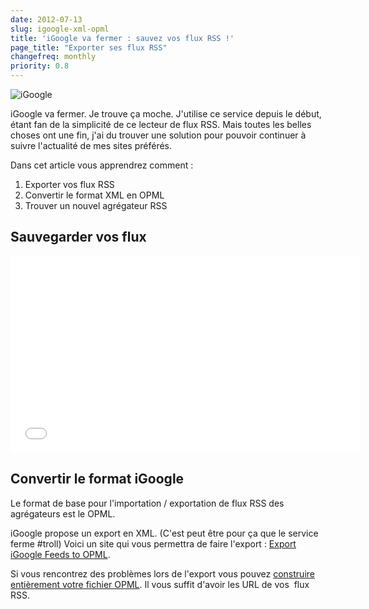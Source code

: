 ```yaml
---
date: 2012-07-13
slug: igoogle-xml-opml
title: 'iGoogle va fermer : sauvez vos flux RSS !'
page_title: "Exporter ses flux RSS"
changefreq: monthly
priority: 0.8
---
```


![iGoogle](blog/legacy/2012/07/480149483_67804f313c-300x127.jpg?raw=true)

iGoogle va fermer.
Je trouve ça moche.
J'utilise ce service depuis le début, étant fan de la simplicité de ce lecteur de flux RSS.
Mais toutes les belles choses ont une fin, j'ai du trouver une solution pour pouvoir continuer à suivre l'actualité de mes sites préférés.

Dans cet article vous apprendrez comment :

1. Exporter vos flux RSS
2. Convertir le format XML en OPML
3. Trouver un nouvel agrégateur RSS

## Sauvegarder vos flux

<iframe width="560" height="315" src="//www.youtube.com/embed/lZOzWNSe6T4" frameborder="0" allowfullscreen></iframe>


## Convertir le format iGoogle


Le format de base pour l'importation / exportation de flux RSS des agrégateurs est le OPML.

iGoogle propose un export en XML. (C'est peut être pour ça que le service ferme #troll)
Voici un site qui vous permettra de faire l'export : [Export iGoogle Feeds to OPML](http://googlesystem.blogspot.fr/2008/07/export-igoogle-feeds-to-opml.html).

Si vous rencontrez des problèmes lors de l'export vous pouvez [construire entièrement votre fichier OPML](http://reader.feedshow.com/goodies/opml/OPMLBuilder-create-opml-from-rss-list.php). Il vous suffit d'avoir les URL de vos  flux RSS.
